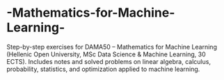 # -Mathematics-for-Machine-Learning-
Step-by-step exercises for DAMA50 – Mathematics for Machine Learning (Hellenic Open University, MSc Data Science &amp; Machine Learning, 30 ECTS). Includes notes and solved problems on linear algebra, calculus, probability, statistics, and optimization applied to machine learning.
